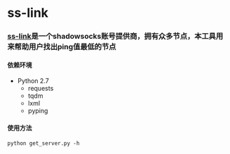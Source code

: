 # ss-link

### [ss-link]("www.ss-link.com")是一个shadowsocks账号提供商，拥有众多节点，本工具用来帮助用户找出ping值最低的节点

#### 依赖环境
* Python 2.7
	* requests
	* tqdm
	* lxml
	* pyping

#### 使用方法

```
python get_server.py -h
```
